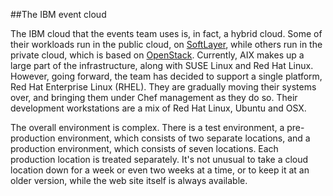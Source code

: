 ##The IBM event cloud

The IBM cloud that the events team uses is, in fact, a hybrid cloud. Some of their workloads run in the public cloud, on [SoftLayer](http://www.softlayer.com/), while others run in the private cloud, which is based on [OpenStack](http://www.openstack.org/). Currently, AIX makes up a large part of the infrastructure, along with SUSE Linux and Red Hat Linux. However, going forward, the team has decided to support a single platform, Red Hat Enterprise Linux (RHEL). They are gradually moving their systems over, and bringing them under Chef management as they do so. Their development workstations are a mix of Red Hat Linux, Ubuntu and OSX.

The overall environment is complex. There is a test environment, a pre-production environment, which consists of two separate locations, and a production environment, which consists of seven locations. Each production location is treated separately. It's not unusual to take a cloud location down for a week or even two weeks at a time, or to keep it at an older version, while the web site itself is always available.
